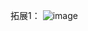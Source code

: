 拓展1：
![image](https://raw.githubusercontent.com/silenceLoomo/photo/master/lab3/%E6%8B%93%E5%B1%951.jpg?token=ANXDPSC2WS5VED7CSR3SKUS62CIFS)
